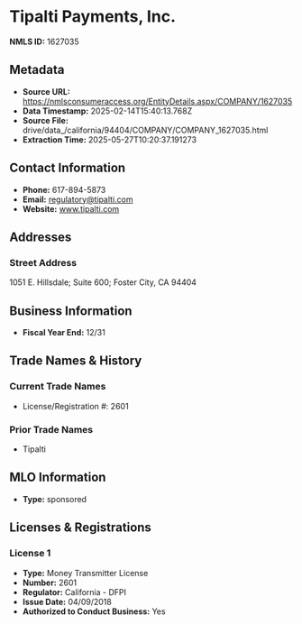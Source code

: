 # Tipalti Payments, Inc.

**NMLS ID:** 1627035

## Metadata
- **Source URL:** https://nmlsconsumeraccess.org/EntityDetails.aspx/COMPANY/1627035
- **Data Timestamp:** 2025-02-14T15:40:13.768Z
- **Source File:** drive/data_/california/94404/COMPANY/COMPANY_1627035.html
- **Extraction Time:** 2025-05-27T10:20:37.191273

## Contact Information
- **Phone:** 617-894-5873
- **Email:** regulatory@tipalti.com
- **Website:** www.tipalti.com

## Addresses
### Street Address
1051 E. Hillsdale; Suite 600; Foster City, CA 94404

## Business Information
- **Fiscal Year End:** 12/31

## Trade Names & History
### Current Trade Names
- License/Registration #: 2601

### Prior Trade Names
- Tipalti

## MLO Information
- **Type:** sponsored

## Licenses & Registrations

### License 1
- **Type:** Money Transmitter License
- **Number:** 2601
- **Regulator:** California - DFPI
- **Issue Date:** 04/09/2018
- **Authorized to Conduct Business:** Yes
